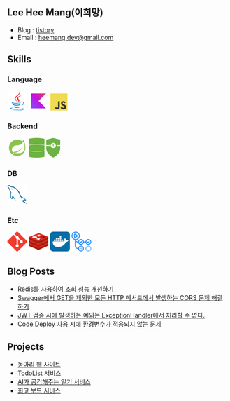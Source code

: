 ## Lee Hee Mang(이희망)
- Blog : [tistory](https://server-technology.tistory.com/)
- Email : heemang.dev@gmail.com

## Skills
###  Language
<div>
  <img src="https://github.com/heemanglee/heemanglee/blob/main/icons/Java.png" alt="java" height="45px"/>
  <img src="https://github.com/heemanglee/heemanglee/blob/main/icons/kotlin.png" alt="kotlin" height="45px"/>
  <img src="https://github.com/heemanglee/heemanglee/blob/main/icons/javascript.png" alt="javascript" height="40px"/>
</div>

### Backend
<div>
  <img src="https://github.com/heemanglee/heemanglee/blob/main/icons/spring.png" alt="spring" height="45px"/>
  <img src="https://github.com/heemanglee/heemanglee/blob/main/icons/spring-jpa.png" alt="spring-jpa" height="45px"/>
  <img src="https://github.com/heemanglee/heemanglee/blob/main/icons/spring-security.png" alt="spring-security" height="45px"/>
</div>

### DB
<div>
  <img src="https://github.com/heemanglee/heemanglee/blob/main/icons/mysql.png" alt="mysql" height="45px"/>
</div>

### Etc
<div>
  <img src="https://github.com/heemanglee/heemanglee/blob/main/icons/git.png" alt="git" height="45px"/>
  <img src="https://github.com/heemanglee/heemanglee/blob/main/icons/redis.png" alt="redis" height="45px"/>
  <img src="https://github.com/heemanglee/heemanglee/blob/main/icons/docker.png" alt="docker" height="45px"/>
  <img src="https://github.com/heemanglee/heemanglee/blob/main/icons/github-actions.png" alt="github-actions" height="45px"/>
</div>
  
## Blog Posts
- <a href="https://server-technology.tistory.com/480"> Redis를 사용하여 조회 성능 개선하기</a>
- <a href="https://server-technology.tistory.com/469"> Swagger에서 GET을 제외한 모든 HTTP 메서드에서 발생하는 CORS 문제 해결하기</a>
- <a href="https://server-technology.tistory.com/462"> JWT 검증 시에 발생하는 예외는 ExceptionHandler에서 처리할 수 없다.</a>
- <a href="https://server-technology.tistory.com/460"> Code Deploy 사용 시에 환경변수가 적용되지 않는 문제</a>

## Projects
- <a href="https://github.com/donga-it-club/damoa-be"> 동아리 웹 사이트</a> 
- <a href="https://github.com/heemanglee/todobuddy-backend"> TodoList 서비스</a> 
- <a href="https://github.com/heemanglee/written-me"> AI가 공감해주는 일기 서비스</a> 
- <a href="https://github.com/donga-it-club/past-foward-backend"> 회고 보드 서비스</a>
